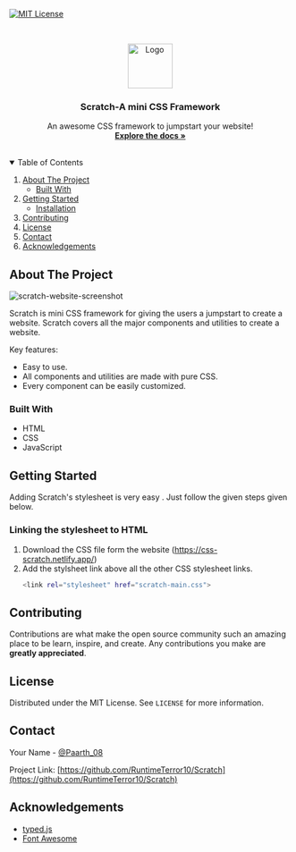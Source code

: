 
[![MIT License][license-shield]][license-url]

<!-- PROJECT LOGO -->
<br />
<p align="center">
  <a href="https://https://github.com/RuntimeTerror10/Scratch">
    <img src="img/logo-new.png" alt="Logo" width="80" height="80">
  </a>

  <h3 align="center">Scratch-A mini CSS Framework</h3>

  <p align="center">
    An awesome CSS framework to jumpstart your website!
    <br />
    <a href="https://github.com/RuntimeTerror10/Scratch"><strong>Explore the docs »</strong></a>
    <br />
    <br />
   
  </p>
</p>



<!-- TABLE OF CONTENTS -->
<details open="open">
  <summary>Table of Contents</summary>
  <ol>
    <li>
      <a href="#about-the-project">About The Project</a>
      <ul>
        <li><a href="#built-with">Built With</a></li>
      </ul>
    </li>
    <li>
      <a href="#getting-started">Getting Started</a>
      <ul>
        <li><a href="#installation">Installation</a></li>
      </ul>
    </li>
    <li><a href="#contributing">Contributing</a></li>
    <li><a href="#license">License</a></li>
    <li><a href="#contact">Contact</a></li>
    <li><a href="#acknowledgements">Acknowledgements</a></li>
  </ol>
</details>



<!-- ABOUT THE PROJECT -->
## About The Project
<img src="img/screenshot.PNG" alt="scratch-website-screenshot">
<br/>

Scratch is mini CSS framework for giving the users a jumpstart to create a website.
Scratch covers all the major components and utilities to create a website.


Key features:
* Easy to use.
* All components and utilities are made with pure CSS.
* Every component can be easily customized.



### Built With


* HTML
* CSS
* JavaScript



<!-- GETTING STARTED -->
## Getting Started
Adding Scratch's stylesheet is very easy . Just follow the given steps given below.


### Linking the stylesheet to HTML

1. Download the CSS file form the website (https://css-scratch.netlify.app/)
2. Add the stylsheet link above all the other CSS stylesheet links.
   ```sh
   <link rel="stylesheet" href="scratch-main.css">

   ```



<!-- CONTRIBUTING -->
## Contributing

Contributions are what make the open source community such an amazing place to be learn, inspire, and create. Any contributions you make are **greatly appreciated**.

<!-- LICENSE -->
## License

Distributed under the MIT License. See `LICENSE` for more information.



<!-- CONTACT -->
## Contact

Your Name - [@Paarth_08](https://twitter.com/Paarth_08) 

Project Link: [https://github.com/RuntimeTerror10/Scratch](https://github.com/RuntimeTerror10/Scratch)



<!-- ACKNOWLEDGEMENTS -->
## Acknowledgements
* [typed.js](https://mattboldt.com/demos/typed-js/)
* [Font Awesome](https://fontawesome.com)






[license-shield]: https://img.shields.io/github/license/othneildrew/Best-README-Template.svg?style=for-the-badge
[license-url]: https://github.com/othneildrew/Best-README-Template/blob/master/LICENSE.txt

